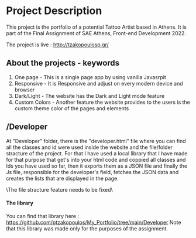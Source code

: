 # Project Description
This project is the portfolio of a potential Tattoo Artist based in Athens. It is part of the Final Assignment of SAE Athens, Front-end Development 2022.

The project is live : http://tzakopoulosp.gr/

## About the projects - keywords
1. One page       - This is a single page app by using vanilla Javasrpit
2. Responsive     - It is Responsive and adjust on every modern device and browser
3. Dark/Light     - The website has the Dark and Light mode feature
4. Custom Colors  - Another feature the website provides to the users is the custom theme color of the pages and elements

## /Developer
At "Developer" folder, there is the "developer.html" file where you can find all the classes and id were used inside the website and the file/folder stracture of the project. For that I have used a local library that I have made for that purpose that get's into your html code and coppied all classes and Ids you have used so far, then it exports them as a JSON file and finally the Js file, responsible for the developer's field, fetches the JSON data and creates the lists that are displayed in the page.

\The file stracture feature needs to be fixed\

#### The library
You can find that library here : https://github.com/ptzakopoulos/My_Portfolio/tree/main/Developer
Note that this library was made only for the purposes of the assignment.
